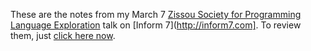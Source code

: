 These are the notes from my March 7
[Zissou Society for Programming Language Exploration](https://groups.google.com/forum/?fromgroups#!forum/pdxlang)
talk on
[Inform 7](http://inform7.com].
To review them, just
[click here now](http://raw.github.com/BartMassey/about-inform-7/master/about%20Materials/Release/play.html).
